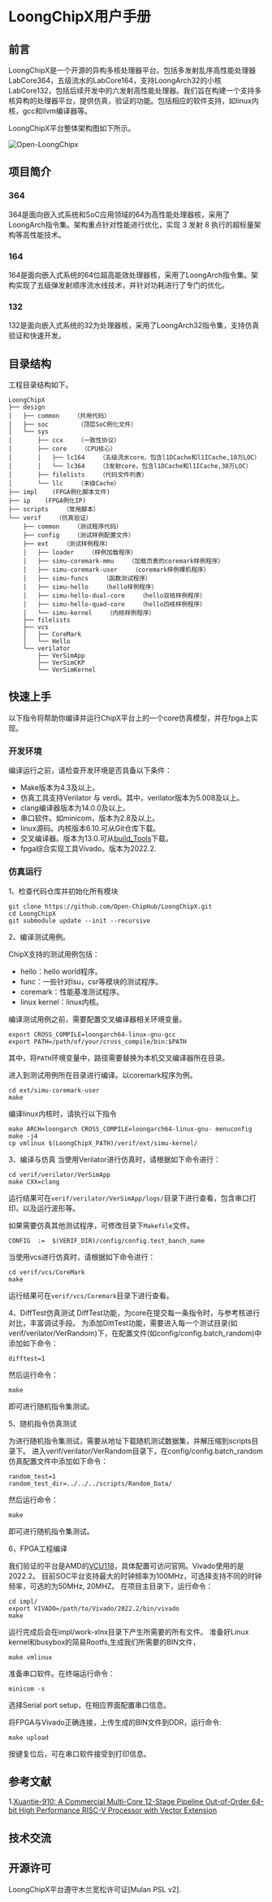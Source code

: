 # LoongChipX用户手册
## 前言

LoongChipX是一个开源的异构多核处理器平台。包括多发射乱序高性能处理器LabCore364，五级流水的LabCore164，支持LoongArch32的小核LabCore132，包括后续开发中的六发射高性能处理器。我们旨在构建一个支持多核异构的处理器平台，提供仿真，验证的功能。包括相应的软件支持，如linux内核，gcc和llvm编译器等。

LoongChipX平台整体架构图如下所示。

![Open-LoongChipx](_static/Open-LoongChipX-Overview.svg)

## 项目简介

### 364

364是面向嵌入式系统和SoC应用领域的64为高性能处理器核，采用了LoongArch指令集。架构重点针对性能进行优化，实现 3 发射 8 执行的超标量架构等高性能技术。

### 164

164是面向嵌入式系统的64位超高能效处理器核，采用了LoongArch指令集。架构实现了五级弹发射顺序流水线技术，并针对功耗进行了专门的优化。

### 132

132是面向嵌入式系统的32为处理器核，采用了LoongArch32指令集，支持仿真验证和快速开发。

## 目录结构

工程目录结构如下。

```shell
LoongChipX
├── design
│   ├── common    （共用代码）
│   ├── soc        （顶层SoC例化文件）
│   └── sys
│       ├── ccx    （一致性协议）
│       ├── core    （CPU核心）
│       │   ├── lc164    （五级流水core，包含l1DCache和l1ICache,10万LOC）
│       │   └── lc364    （3发射core，包含l1DCache和l1ICache,30万LOC）
│       ├── filelists    （代码文件列表）
│       └── llc    （末级Cache）
├── impl    (FPGA例化脚本文件)
├── ip    (FPGA例化IP)
├── scripts    （常用脚本）
└── verif    （仿真验证）
    ├── common    （测试程序代码）
    ├── config    （测试样例配置文件）
    ├── ext    （测试样例程序）
    │   ├── loader    （样例加载程序）
    │   ├── simu-coremark-mmu    （加载页表的coremark样例程序）
    │   ├── simu-coremark-user    （coremark样例裸机程序）
    │   ├── simu-funcs    （函数测试程序）
    │   ├── simu-hello    （hello样例程序）
    │   ├── simu-hello-dual-core    （hello双核样例程序）
    │   ├── simu-hello-quad-core    （hello四核样例程序）
    │   └── simu-kernel    （内核样例程序）
    ├── filelists
    ├── vcs
    │   ├── CoreMark
    │   └── Hello
    └── verilator
        ├── VerSimApp
        ├── VerSimCKP
        └── VerSimKernel
```

## 快速上手

以下指令将帮助你编译并运行ChipX平台上的一个core仿真模型，并在fpga上实现。

### 开发环境

编译运行之前，请检查开发环境是否具备以下条件：
- Make版本为4.3及以上。
- 仿真工具支持Verilator 与 verdi。其中，verilator版本为5.008及以上。
- clang编译器版本为14.0.0及以上。
- 串口软件。如minicom，版本为2.8及以上。
- linux源码。内核版本6.10.可从Git仓库下载。
- 交叉编译器。版本为13.0.可从[build_Tools](https://github.com/loongson/build-tools/releases/)下载。
- fpga综合实现工具Vivado。版本为2022.2.


### 仿真运行

1、检查代码仓库并初始化所有模块
``` shell
git clone https://github.com/Open-ChipHub/LoongChipX.git
cd LoongChipX
git submodule update --init --recursive
```

2、编译测试用例。

ChipX支持的测试用例包括：
- hello：hello world程序。
- func：一些针对lsu，csr等模块的测试程序。
- coremark：性能基准测试程序。
- linux kernel：linux内核。

编译测试用例之前，需要配置交叉编译器相关环境变量。
``` shell
export CROSS_COMPILE=loongarch64-linux-gnu-gcc
export PATH=/path/of/your/cross_compile/bin:$PATH
```
其中，将`PATH`环境变量中，路径需要替换为本机交叉编译器所在目录。

进入到测试用例所在目录进行编译。以coremark程序为例。
``` shell
cd ext/simu-coremark-user
make
```

编译linux内核时，请执行以下指令
``` shell
make ARCH=loongarch CROSS_COMPILE=loongarch64-linux-gnu- menuconfig
make -j4
cp vmlinux $(LoongChipX_PATH)/verif/ext/simu-kernel/
```

3、编译与仿真
当使用Verilator进行仿真时，请根据如下命令进行：
``` shell
cd verif/verilator/VerSimApp
make CXX=clang
```
运行结果可在`verif/verilator/VerSimApp/logs/`目录下进行查看，包含串口打印，以及运行波形等。

如果需要仿真其他测试程序，可修改目录下`Makefile`文件。
``` shell
CONFIG  :=  $(VERIF_DIR)/config/config.test_banch_name
```

当使用vcs进行仿真时，请根据如下命令进行：
``` shell
cd verif/vcs/CoreMark
make
```
运行结果可在`verif/vcs/Coremark`目录下进行查看。


4、DiffTest仿真测试
DiffTest功能，为core在提交每一条指令时，与参考核进行对比，丰富调试手段。
为添加DittTest功能，需要进入每一个测试目录(如verif/verilator/VerRandom)下，在配置文件(如config/config.batch_random)中添加如下命令：
```shell
difftest=1
```
然后运行命令：
```shell
make
```
即可进行随机指令集测试。

5、随机指令仿真测试

为进行随机指令集测试，需要从地址下载随机测试数据集，并解压缩到scripts目录下。
进入verif/verilator/VerRandom目录下，在config/config.batch_random仿真配置文件中添加如下命令：

```shell
random_test=1
random_test_dir=../../../scripts/Random_Data/
```

然后运行命令：
```shell
make
```
即可进行随机指令集测试。


6，FPGA工程编译

我们验证的平台是AMD的[VCU118](https://china.xilinx.com/products/boards-and-kits/vcu118.html)，具体配置可访问官网。Vivado使用的是2022.2。
目前SOC平台支持最大的时钟频率为100MHz，可选择支持不同的时钟频率，可选的为50MHz, 20MHZ。
在项目主目录下，运行命令：

```shell
cd impl/
export VIVADO=/path/to/Vivado/2022.2/bin/vivado
make
```

运行完成后会在impl/work-xlnx目录下产生所需要的所有文件。
准备好Linux kernel和busybox的简易Rootfs,生成我们所需要的BIN文件，

```shell
make vmlinux
```

准备串口软件。在终端运行命令：

```shell
minicom -s
```

选择Serial port setup，在相应界面配置串口信息。

将FPGA与Vivado正确连接，上传生成的BIN文件到DDR，运行命令:

```shell
make upload 
```

按键复位后，可在串口软件接受到打印信息。

## 参考文献
1.[Xuantie-910: A Commercial Multi-Core 12-Stage Pipeline Out-of-Order 64-bit High Performance RISC-V Processor with Vector Extension](https://ftp.libre-soc.org/466100a052.pdf)

## 技术交流

## 开源许可

LoongChipX平台遵守木兰宽松许可证[Mulan PSL v2].
